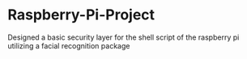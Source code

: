 # Raspberry-Pi-Project
Designed a basic security layer for the shell script of the raspberry pi utilizing a facial recognition package
